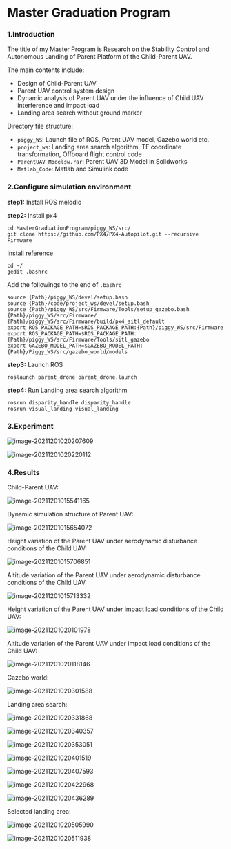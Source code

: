# Master Graduation Program

### 1.Introduction

 The title of my Master Program is Research on the Stability Control and  Autonomous Landing of Parent Platform of the Child-Parent UAV. 

The main contents include:

- Design of Child-Parent UAV
- Parent UAV control system design
- Dynamic analysis of Parent UAV under the influence of Child UAV interference and impact load
- Landing area search without ground marker

Directory file structure:

- `piggy_WS`: Launch file of ROS, Parent UAV model, Gazebo world etc.
- `project_ws`: Landing area search algorithm, TF coordinate transformation, Offboard flight control code
- `ParentUAV_Modelsw.rar`: Parent UAV 3D Model in Solidworks
- `Matlab_Code`: Matlab and Simulink code



### 2.Configure simulation environment

**step1:** Install ROS melodic

**step2:** Install px4

```
cd MasterGraduationProgram/piggy_WS/src/
git clone https://github.com/PX4/PX4-Autopilot.git --recursive Firmware
```

[Install reference](https://docs.px4.io/master/en/dev_setup/dev_env_linux_ubuntu.html#gazebo-jmavsim-and-nuttx-pixhawk-targets)

```
cd ~/
gedit .bashrc
```

Add the followings to the end of `.bashrc`

```
source {Path}/piggy_WS/devel/setup.bash
source {Path}/code/project_ws/devel/setup.bash
source {Path}/piggy_WS/src/Firmware/Tools/setup_gazebo.bash {Path}/piggy_WS/src/Firmware/ {Path}/piggy_WS/src/Firmware/build/px4_sitl_default
export ROS_PACKAGE_PATH=$ROS_PACKAGE_PATH:{Path}/piggy_WS/src/Firmware
export ROS_PACKAGE_PATH=$ROS_PACKAGE_PATH:{Path}/piggy_WS/src/Firmware/Tools/sitl_gazebo
export GAZEBO_MODEL_PATH=$GAZEBO_MODEL_PATH:{Path}/Piggy_WS/src/gazebo_world/models
```

**step3:** Launch ROS

```
roslaunch parent_drone parent_drone.launch
```

**step4:** Run Landing area search algorithm

```
rosrun disparity_handle disparity_handle
rosrun visual_landing visual_landing
```

### 3.Experiment

![image-20211201020207609](https://raw.githubusercontent.com/PiggyHero/Blog_Picture/master/20211201020207.png)

![image-20211201020220112](https://raw.githubusercontent.com/PiggyHero/Blog_Picture/master/20211201020220.png)

### 4.Results

Child-Parent UAV:

![image-20211201015541165](https://raw.githubusercontent.com/PiggyHero/Blog_Picture/master/20211201015541.png)

Dynamic simulation structure of Parent UAV:

![image-20211201015654072](https://raw.githubusercontent.com/PiggyHero/Blog_Picture/master/20211201015654.png)

Height variation of the Parent UAV under aerodynamic disturbance conditions of the Child UAV:

![image-20211201015706851](https://raw.githubusercontent.com/PiggyHero/Blog_Picture/master/20211201015706.png)

Altitude variation of the Parent UAV under aerodynamic disturbance conditions of the Child UAV:

![image-20211201015713332](https://raw.githubusercontent.com/PiggyHero/Blog_Picture/master/20211201015713.png)

Height variation of the Parent UAV under impact load conditions of the Child UAV:

![image-20211201020101978](https://raw.githubusercontent.com/PiggyHero/Blog_Picture/master/20211201020102.png)

Altitude variation of the Parent UAV under impact load conditions of the Child UAV:

![image-20211201020118146](https://raw.githubusercontent.com/PiggyHero/Blog_Picture/master/20211201020118.png)

Gazebo world: 

![image-20211201020301588](https://raw.githubusercontent.com/PiggyHero/Blog_Picture/master/20211201020301.png)

Landing area search:

![image-20211201020331868](https://raw.githubusercontent.com/PiggyHero/Blog_Picture/master/20211201020331.png)

![image-20211201020340357](https://raw.githubusercontent.com/PiggyHero/Blog_Picture/master/20211201020340.png)

![image-20211201020353051](https://raw.githubusercontent.com/PiggyHero/Blog_Picture/master/20211201020353.png)

![image-20211201020401519](https://raw.githubusercontent.com/PiggyHero/Blog_Picture/master/20211201020401.png)

![image-20211201020407593](https://raw.githubusercontent.com/PiggyHero/Blog_Picture/master/20211201020407.png)

![image-20211201020422968](https://raw.githubusercontent.com/PiggyHero/Blog_Picture/master/20211201020423.png)

![image-20211201020436289](https://raw.githubusercontent.com/PiggyHero/Blog_Picture/master/20211201020436.png)

Selected landing area:

![image-20211201020505990](https://raw.githubusercontent.com/PiggyHero/Blog_Picture/master/20211201020506.png)

![image-20211201020511938](https://raw.githubusercontent.com/PiggyHero/Blog_Picture/master/20211201020511.png)

